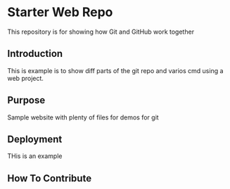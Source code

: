 # Starter Web Repo

This repository is for showing how Git and GitHub work together

## Introduction

This is example is to show diff parts of the git repo and varios cmd using a web project.

## Purpose

Sample website with plenty of files for demos for git

## Deployment

THis is an example 

## How To Contribute

